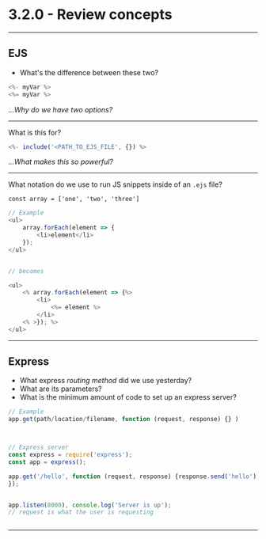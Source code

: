 # 3.2.0 - Review concepts

---

## EJS

- What's the difference between these two?

```js
<%- myVar %>
<%= myVar %>
```

_...Why do we have two options?_

---

What is this for?

```js
<%- include('<PATH_TO_EJS_FILE', {}) %>
```

_...What makes this so powerful?_

---

What notation do we use to run JS snippets inside of an `.ejs` file?

`const array = ['one', 'two', 'three']`

```js
// Example
<ul>
    array.forEach(element => {
        <li>element</li>
    });
</ul>


// becomes

<ul>
    <% array.forEach(element => {%>
        <li> 
            <%= element %> 
        </li>
    <% >}); %>
</ul>

```

---

## Express

- What express _routing method_ did we use yesterday?
- What are its parameters?
- What is the minimum amount of code to set up an express server?

```js
// Example
app.get(path/location/filename, function (request, response) {} )



// Express server
const express = require('express');
const app = express();

app.get('/hello', function (request, response) {response.send('hello');
});


app.listen(8000), console.log('Server is up');
// request is what the user is requesting



```

---
